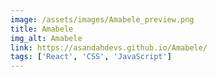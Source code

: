 ```yaml
---
image: /assets/images/Amabele_preview.png
title: Amabele
img_alt: Amabele
link: https://asandahdevs.github.io/Amabele/
tags: ['React', 'CSS', 'JavaScript']
---
```

